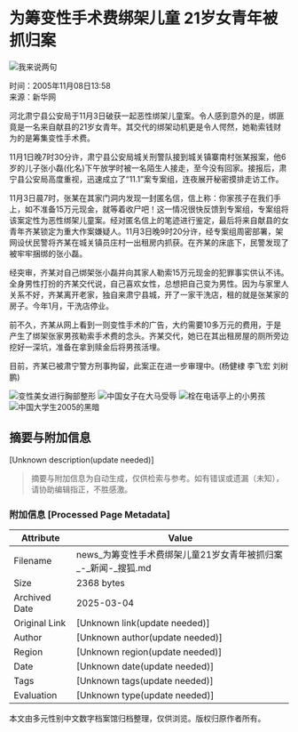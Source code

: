 # 为筹变性手术费绑架儿童 21岁女青年被抓归案

![我来说两句](https://images.sohu.com/ccc.gif)

时间：2005年11月08日13:58  
来源：新华网  

河北肃宁县公安局于11月3日破获一起恶性绑架儿童案。令人感到意外的是，绑匪竟是一名来自献县的21岁女青年。其交代的绑架动机更是令人愕然，她勒索钱财为的是筹集变性手术费。

11月1日晚7时30分许，肃宁县公安局城关刑警队接到城关镇寨南村张某报案，他6岁的儿子张小磊(化名)下午放学时被一名陌生人接走，至今没有回家。接报后，肃宁县公安局高度重视，迅速成立了“11.1”案专案组，连夜展开秘密摸排走访工作。

11月3日晨7时，张某在其家门洞内发现一封匿名信，信上称：你家孩子在我们手上，如不准备15万元现金，就等着收尸吧！这一情况很快反馈到专案组，专案组将该案定性为恶性绑架儿童案。经对匿名信上的笔迹进行鉴定，最后将来自献县的女青年齐某锁定为重大作案嫌疑人。11月3日晚9时20分许，经专案组周密部署，架网设伏民警将齐某在城关镇员庄村一出租房内抓获。在齐某的床底下，民警发现了被牢牢捆绑的张小磊。

经突审，齐某对自己绑架张小磊并向其家人勒索15万元现金的犯罪事实供认不讳。全身男性打扮的齐某交代说，自己喜欢女性，总想把自己变为男性。因为与家里人关系不好，齐某离开老家，独自来肃宁县城，开了一家干洗店，租的就是张某家的房子。今年1月，干洗店停业。

前不久，齐某从网上看到一则变性手术的广告，大约需要10多万元的费用，于是产生了绑架张家男孩勒索手术费的念头。齐某交代，她已在其出租房屋的厕所旁边挖好一深坑，准备在拿到赎金后将男孩活埋。

目前，齐某已被肃宁警方刑事拘留，此案正在进一步审理中。(杨健棣 李飞宏 刘树鹏)

![变性美女进行胸部整形](https://pic.news.sohu.com/)
![中国女子在大马受辱](https://pic.news.sohu.com/)
![栓在电话亭上的小男孩](https://pic.news.sohu.com/)
![中国大学生2005的黑暗](https://pic.news.sohu.com/)
<!-- tcd_original_link http://news.sohu.com/20051108/n227427070.shtml -->


## 摘要与附加信息

<!-- tcd_abstract -->
[Unknown description(update needed)]
<!-- tcd_abstract_end -->

> 摘要与附加信息为自动生成，仅供检索与参考。如有错误或遗漏（未知），请协助编辑指正，不胜感激。

### 附加信息 [Processed Page Metadata]

| Attribute       | Value                                  |
|-----------------|----------------------------------------|
| Filename        | news_为筹变性手术费绑架儿童21岁女青年被抓归案_-_新闻-_搜狐.md                             |
| Size            | 2368 bytes                           |
| Archived Date   | 2025-03-04                             |
| Original Link   | [Unknown link(update needed)]                       |
| Author          | [Unknown author(update needed)]                               |
| Region          | [Unknown region(update needed)]                               |
| Date            | [Unknown date(update needed)]                                 |
| Tags            | [Unknown tags(update needed)]                                 |
| Evaluation            | [Unknown type(update needed)]                                 |
<!-- tcd_table_end -->

本文由多元性别中文数字档案馆归档整理，仅供浏览。版权归原作者所有。

